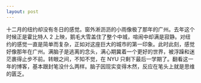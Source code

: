 ```yaml
---
layout: post
---
```


十二月的纽约却没有冬日的感觉。窗外淅沥沥的小雨像极了那年的广州。去年这个时候正是霍比特人 2 上映，鹅毛大雪盖住了整个中城，喧闹中却满是寂静。对纽约的感觉一直是简单而复杂，正如对这座巨大的城市的第一印象。此时此刻，感觉好像那年在广州。满脑子是逃离的念头，满心期冀着一个更好的世界，被浮躁和迷茫裹得止步不前。转眼之间，不知不觉，在 NYU 只剩下最后一学期了。翻看这一年的博客，基本跟封笔没什么两样。脑子因现实变得木然，反应在笔头上就是思维的匮乏。
